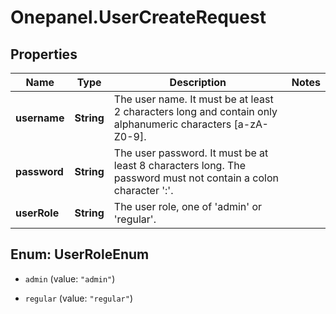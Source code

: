 # Onepanel.UserCreateRequest

## Properties
Name | Type | Description | Notes
------------ | ------------- | ------------- | -------------
**username** | **String** | The user name. It must be at least 2 characters long and contain only alphanumeric characters [a-zA-Z0-9].  | 
**password** | **String** | The user password. It must be at least 8 characters long. The password must not contain a colon character &#39;:&#39;.  | 
**userRole** | **String** | The user role, one of &#39;admin&#39; or &#39;regular&#39;. | 


<a name="UserRoleEnum"></a>
## Enum: UserRoleEnum


* `admin` (value: `"admin"`)

* `regular` (value: `"regular"`)




